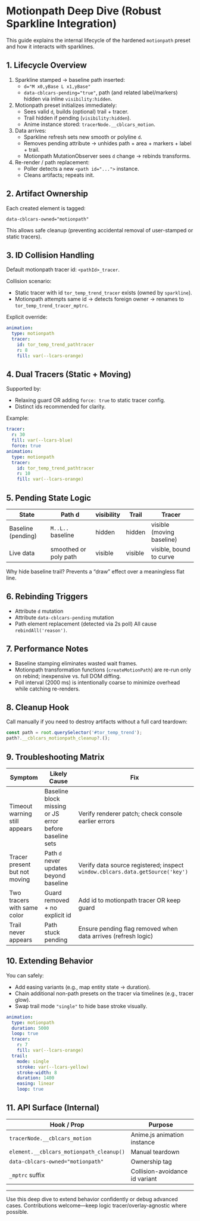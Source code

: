 # Motionpath Deep Dive (Robust Sparkline Integration)

This guide explains the internal lifecycle of the hardened `motionpath` preset and how it interacts with sparklines.

## 1. Lifecycle Overview

1. Sparkline stamped → baseline path inserted:
   - `d="M x0,yBase L x1,yBase"`
   - `data-cblcars-pending="true"`, path (and related label/markers) hidden via inline `visibility:hidden`.
2. Motionpath preset initializes immediately:
   - Sees valid `d`, builds (optional) trail + tracer.
   - Trail hidden if pending (`visibility:hidden`).
   - Anime instance stored: `tracerNode.__cblcars_motion`.
3. Data arrives:
   - Sparkline refresh sets new smooth or polyline `d`.
   - Removes pending attribute → unhides path + area + markers + label + trail.
   - Motionpath MutationObserver sees `d` change → rebinds transforms.
4. Re-render / path replacement:
   - Poller detects a new `<path id="...">` instance.
   - Cleans artifacts; repeats init.

## 2. Artifact Ownership

Each created element is tagged:
```
data-cblcars-owned="motionpath"
```
This allows safe cleanup (preventing accidental removal of user-stamped or static tracers).

## 3. ID Collision Handling

Default motionpath tracer id: `<pathId>_tracer`.

Collision scenario:
- Static tracer with id `tor_temp_trend_tracer` exists (owned by `sparkline`).
- Motionpath attempts same id → detects foreign owner → renames to `tor_temp_trend_tracer_mptrc`.

Explicit override:
```yaml
animation:
  type: motionpath
  tracer:
    id: tor_temp_trend_pathtracer
    r: 8
    fill: var(--lcars-orange)
```

## 4. Dual Tracers (Static + Moving)

Supported by:
- Relaxing guard OR adding `force: true` to static tracer config.
- Distinct ids recommended for clarity.

Example:
```yaml
tracer:
  r: 30
  fill: var(--lcars-blue)
  force: true
animation:
  type: motionpath
  tracer:
    id: tor_temp_trend_pathtracer
    r: 10
    fill: var(--lcars-orange)
```

## 5. Pending State Logic

| State | Path d | visibility | Trail | Tracer |
|-------|--------|------------|-------|--------|
| Baseline (pending) | `M..L..` baseline | hidden | hidden | visible (moving baseline) |
| Live data | smoothed or poly path | visible | visible | visible, bound to curve |

Why hide baseline trail? Prevents a “draw” effect over a meaningless flat line.

## 6. Rebinding Triggers

- Attribute `d` mutation
- Attribute `data-cblcars-pending` mutation
- Path element replacement (detected via 2s poll)
All cause `rebindAll('reason')`.

## 7. Performance Notes

- Baseline stamping eliminates wasted wait frames.
- Motionpath transformation functions (`createMotionPath`) are re-run only on rebind; inexpensive vs. full DOM diffing.
- Poll interval (2000 ms) is intentionally coarse to minimize overhead while catching re-renders.

## 8. Cleanup Hook

Call manually if you need to destroy artifacts without a full card teardown:
```js
const path = root.querySelector('#tor_temp_trend');
path?.__cblcars_motionpath_cleanup?.();
```

## 9. Troubleshooting Matrix

| Symptom | Likely Cause | Fix |
|---------|--------------|-----|
| Timeout warning still appears | Baseline block missing or JS error before baseline sets | Verify renderer patch; check console earlier errors |
| Tracer present but not moving | Path `d` never updates beyond baseline | Verify data source registered; inspect `window.cblcars.data.getSource('key')` |
| Two tracers with same color | Guard removed + no explicit id | Add id to motionpath tracer OR keep guard |
| Trail never appears | Path stuck pending | Ensure pending flag removed when data arrives (refresh logic) |

## 10. Extending Behavior

You can safely:
- Add easing variants (e.g., map entity state -> duration).
- Chain additional non-path presets on the tracer via timelines (e.g., tracer glow).
- Swap trail mode `"single"` to hide base stroke visually.

```yaml
animation:
  type: motionpath
  duration: 5000
  loop: true
  tracer:
    r: 7
    fill: var(--lcars-orange)
  trail:
    mode: single
    stroke: var(--lcars-yellow)
    stroke-width: 8
    duration: 1400
    easing: linear
    loop: true
```

## 11. API Surface (Internal)

| Hook / Prop | Purpose |
|-------------|---------|
| `tracerNode.__cblcars_motion` | Anime.js animation instance |
| `element.__cblcars_motionpath_cleanup()` | Manual teardown |
| `data-cblcars-owned="motionpath"` | Ownership tag |
| `_mptrc` suffix | Collision-avoidance id variant |

---

Use this deep dive to extend behavior confidently or debug advanced cases. Contributions welcome—keep logic tracer/overlay-agnostic where possible.